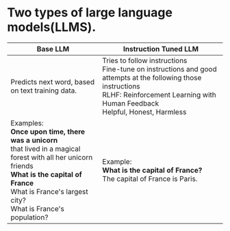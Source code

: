 
# Two types of large language models(LLMS).

| Base LLM | Instruction Tuned LLM |
| ----------- | ----------- |
| Predicts next word, based on text training data.| Tries to follow instructions <br> Fine-tune on instructions and good attempts at the following those instructions <br> RLHF: Reinforcement Learning with Human Feedback <br> Helpful, Honest, Harmless
Examples: <br> **Once upon time, there was a unicorn** <br> that lived in a magical forest with all her unicorn friends <br> **What is the capital of France** <br> What is France's largest city? <br> What is France's population?| Example: <br> **What is the capital of France?** <br> The capital of France is Paris. |